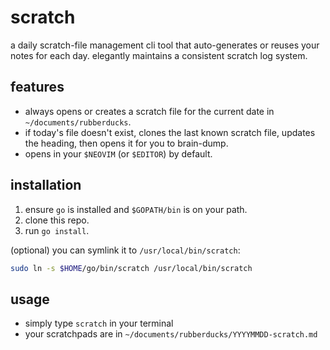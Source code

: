 # scratch

a daily scratch-file management cli tool that auto-generates or reuses your notes for each day. elegantly maintains a consistent scratch log system.

## features

- always opens or creates a scratch file for the current date in `~/documents/rubberducks`.
- if today's file doesn't exist, clones the last known scratch file, updates the heading, then opens it for you to brain-dump.
- opens in your `$NEOVIM` (or `$EDITOR`) by default.

## installation

1. ensure `go` is installed and `$GOPATH/bin` is on your path.
2. clone this repo.
3. run `go install`.

(optional) you can symlink it to `/usr/local/bin/scratch`:

```bash
sudo ln -s $HOME/go/bin/scratch /usr/local/bin/scratch
```

## usage

- simply type `scratch` in your terminal
- your scratchpads are in `~/documents/rubberducks/YYYYMMDD-scratch.md`
